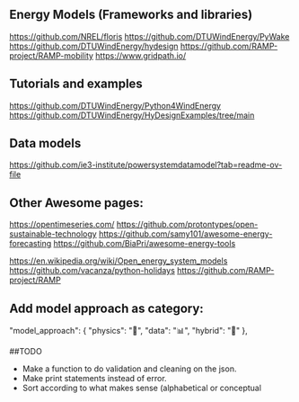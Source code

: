 ## Energy Models (Frameworks and libraries)
https://github.com/NREL/floris
https://github.com/DTUWindEnergy/PyWake
https://github.com/DTUWindEnergy/hydesign
https://github.com/RAMP-project/RAMP-mobility
https://www.gridpath.io/

## Tutorials and examples

https://github.com/DTUWindEnergy/Python4WindEnergy
https://github.com/DTUWindEnergy/HyDesignExamples/tree/main

## Data models
https://github.com/ie3-institute/powersystemdatamodel?tab=readme-ov-file

## Other Awesome pages: 
https://opentimeseries.com/
https://github.com/protontypes/open-sustainable-technology
https://github.com/samy101/awesome-energy-forecasting
https://github.com/BiaPri/awesome-energy-tools

https://en.wikipedia.org/wiki/Open_energy_system_models
https://github.com/vacanza/python-holidays
https://github.com/RAMP-project/RAMP

## Add model approach as category: 
"model_approach": {
    "physics": "🔬",
    "data": "📊",
    "hybrid": "🔗"
},

##TODO 
* Make a function to do validation and cleaning on the json. 
* Make print statements instead of error. 
* Sort according to what makes sense (alphabetical or conceptual
